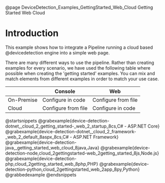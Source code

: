 @page DeviceDetection_Examples_GettingStarted_Web_Cloud Getting Started Web Cloud

# Introduction

This example shows how to integrate a Pipeline running a cloud based @devicedetection engine 
into a simple web page.

There are many different ways to use the pipeline. Rather than creating examples for every scenario, 
we have used the following table where possible when creating the 'getting started' examples. 
You can mix and match elements from different examples in order to match your use case.

|            | Console             | Web                 |
|------------|---------------------|---------------------|
| On-Premise | Configure in code   | Configure from file |
| Cloud      | Configure from file | Configure in code   |

@startsnippets
@grabexample{device-detection-dotnet,_cloud_2_getting_started-_web_2_startup_8cs,C# - ASP.NET Core}
@grabexample{device-detection-dotnet,_cloud_2_framework-_web_2_default_8aspx_8cs,C# - ASP.NET Framework}
@grabexample{device-detection-java,_getting_started_web_cloud_8java,Java}
@grabexample{device-detection-node,cloud_2gettingstarted-web_2getting_started_8js,Node.js}
@grabexample{device-detection-php,cloud_2getting_started_web_8php,PHP}
@grabexample{device-detection-python,cloud_2gettingstarted_web_2app_8py,Python}
@grabbedexample
@endsnippets
